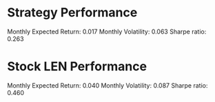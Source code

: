 # Strategy Performance
Monthly Expected Return: 0.017
Monthly Volatility: 0.063
Sharpe ratio: 0.263
# Stock LEN Performance
Monthly Expected Return: 0.040
Monthly Volatility: 0.087
Sharpe ratio: 0.460
